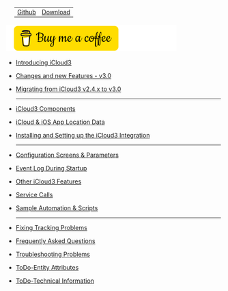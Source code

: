 <nav>
  <table style="padding: 10px 0 5px 20px;">
    <tr>
      <td>
        <a href="https://github.com/gcobb321/icloud3_v3" class="button-base">Github</a>
      </td>
      <td>
        <a href="https://github.com/gcobb321/icloud3_v3/releases" class="button-base">Download</a>
      </td>
    </tr>
  </table>
</nav>

<a href="https://www.buymeacoffee.com/gcobb321" target="_blank"><img src="images/buymeacoffee-sidebar.png"/></a>


- [Introducing  iCloud3](chapters/1.0-introduction.md)

- [Changes and new Features - v3.0](chapters/0.0-change-log-v3.0.md)

- [Migrating from iCloud3 v2.4.x to v3.0](chapters/0.1-migrating-v2.4-to-v3.0.md)

  ------

- [iCloud3 Components](chapters/1.1-ic3-components.md)

- [iCloud & iOS App Location Data](chapters/1.2-icloud-iosapp-loc-data.md)

- [Installing and Setting up the iCloud3 Integration](chapters/2.0-installing-and-configuring.md)

  ------

- [Configuration Screens & Parameters](chapters/3.0-config-parms.md)

- [Event Log During Startup](chapters/1.4-evlog-during-startup.md)

- [Other iCloud3 Features](chapters/3.1-other-topics.md)

- [Service Calls](chapters/4.1-service-calls.md)

- [Sample Automation & Scripts](chapters/5.0-sample-automation-scripts.md)

  ------

 - [Fixing Tracking Problems](chapters/4.2-device-tracking-problems.md)

- [Frequently Asked Questions](chapters/4.3-frequently-asked-questions.md)

- [Troubleshooting Problems](chapters/4.6-troubleshooting-problems.md)

- [ToDo-Entity Attributes](chapters/3.2-attributes.md)

- [ToDo-Technical Information](chapters/6.0-tech-info.md)

